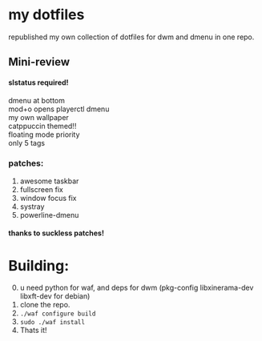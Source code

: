 # my dotfiles

republished my own collection of dotfiles for dwm and dmenu in one repo.
## Mini-review

#### slstatus required!
dmenu at bottom\
mod+o opens playerctl dmenu\
my own wallpaper\
catppuccin themed!!\
floating mode priority\
only 5 tags


### patches:
1. awesome taskbar
2. fullscreen fix
3. window focus fix
4. systray
5. powerline-dmenu

#### thanks to suckless patches!

# Building:
0. u need python for waf, and deps for dwm (pkg-config libxinerama-dev libxft-dev for debian)
1. clone the repo.
2. `./waf configure build`
3. `sudo ./waf install`
4. Thats it!
